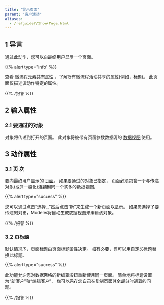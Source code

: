 ```yaml
---
title: "显示页面"
parent: "客户活动"
aliases:
  - /refguide7/Show+Page.html
---
```


## 1 导言

通过此动作，您可以向最终用户显示一个页面。

{{% alert type="info" %}}

查看 [微流程元素共有属性](microflow-element-common-properties) ，了解所有微流程活动共享的属性(例如，标题)。 此页面仅描述该动作特定的属性。

{{% /报警 %}}

## 2 输入属性

### 2.1 要通过的对象

对象将传递到打开的页面。 此对象将被带有页面参数数据源的 [数据视图](data-view) 使用。

## 3 动作属性

### 3.1 页 次

要向最终用户显示的 [页面](page)。 如果要通过的对象已指定， 页面必须包含一个与传递对象(或其一般化)连接到同一个实体的数据视图。

{{% alert type="success" %}}

您可以通过点击“选择...”然后点击“新”来生成一个新页面以显示。 如果您选择了要传递的对象，Modeler将自动生成数据视图来编辑该对象。

{{% /报警 %}}

### 3.2 页标题

默认情况下，页面标题由页面标题属性决定。 如有必要，您可以用自定义标题替换此标题。

{{% alert type="success" %}}

此功能允许您对数据网格的新编辑按钮重新使用同一页面。 简单地将标题设置为“新客户”和“编辑客户”， 您可以保存您自己在复制页面其余部分时遇到的问题。

{{% /报警 %}}
